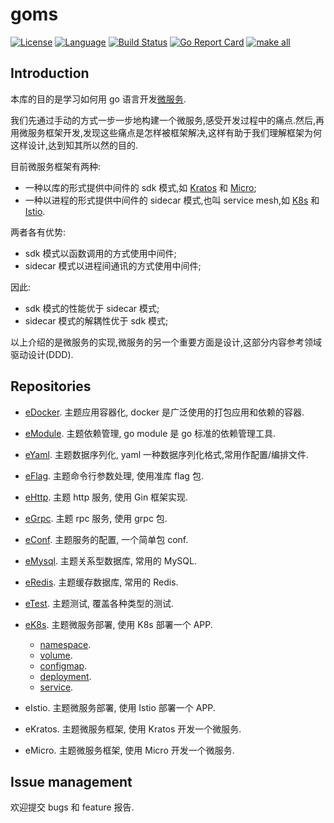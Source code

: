 # goms  

[![License](http://img.shields.io/badge/license-mit-blue.svg?style=flat-square)](https://raw.githubusercontent.com/labstack/echo/master/LICENSE) [![Language](https://img.shields.io/badge/language-go-blue.svg)](https://golang.org/) [![Build Status](http://img.shields.io/travis/fuwensun/goms.svg?style=flat-square)](https://travis-ci.org/fuwensun/goms) [![Go Report Card](https://goreportcard.com/badge/github.com/fuwensun/goms)](https://goreportcard.com/report/github.com/fuwensun/goms) [![make all](https://github.com/fuwensun/goms/workflows/make_all/badge.svg)](https://github.com/fuwensun/goms/actions?query=workflow%3Amake_all)

## Introduction

本库的目的是学习如何用 go 语言开发[微服务][01].

我们先通过手动的方式一步一步地构建一个微服务,感受开发过程中的痛点.然后,再用微服务框架开发,发现这些痛点是怎样被框架解决,这样有助于我们理解框架为何这样设计,达到知其所以然的目的.

目前微服务框架有两种:
- 一种以库的形式提供中间件的 sdk 模式,如 [Kratos][15] 和 [Micro][16];
- 一种以进程的形式提供中间件的 sidecar 模式,也叫 service mesh,如 [K8s][17] 和 [Istio][18].

两者各有优势:
- sdk 模式以函数调用的方式使用中间件;
- sidecar 模式以进程间通讯的方式使用中间件;

因此:
- sdk 模式的性能优于 sidecar 模式;
- sidecar 模式的解耦性优于 sdk 模式;

以上介绍的是微服务的实现,微服务的另一个重要方面是设计,这部分内容参考领域驱动设计(DDD).

## Repositories

- [eDocker][22].  主题应用容器化, docker 是广泛使用的打包应用和依赖的容器.

- [eModule][21].  主题依赖管理, go module 是 go 标准的依赖管理工具.

- [eYaml][23].  主题数据序列化, yaml 一种数据序列化格式,常用作配置/编排文件.

- [eFlag][24].  主题命令行参数处理, 使用准库 flag 包.

- [eHttp][25].  主题 http 服务, 使用 Gin 框架实现.

- [eGrpc][26].  主题 rpc 服务, 使用 grpc 包.

- [eConf][27].  主题服务的配置, 一个简单包 conf.

- [eMysql][28].  主题关系型数据库, 常用的 MySQL.

- [eRedis][29].  主题缓存数据库, 常用的 Redis.

- [eTest][30].  主题测试, 覆盖各种类型的测试.

- [eK8s][31].  主题微服务部署, 使用 K8s 部署一个 APP.

    - [namespace][311].
    - [volume][312].
    - [configmap][313].
    - [deployment][314].
    - [service][315].

- eIstio.  主题微服务部署, 使用 Istio 部署一个 APP.

- eKratos.  主题微服务框架, 使用 Kratos 开发一个微服务.

- eMicro.  主题微服务框架, 使用 Micro 开发一个微服务.

## Issue management

欢迎提交 bugs 和 feature 报告.

[01]:https://zh.wikipedia.org/wiki/%E5%BE%AE%E6%9C%8D%E5%8B%99


[15]:https://github.com/bilibili/kratos
[16]:https://github.com/micro/micro
[17]:https://github.com/kubernetes/kubernetes
[18]:https://github.com/istio/istio

[21]:https://github.com/fuwensun/goms/tree/master/eModule
[22]:https://github.com/fuwensun/goms/tree/master/eDocker
[23]:https://github.com/fuwensun/goms/tree/master/eYaml
[24]:https://github.com/fuwensun/goms/tree/master/eFlag
[25]:https://github.com/fuwensun/goms/tree/master/eHttp
[26]:https://github.com/fuwensun/goms/tree/master/eGrpc
[27]:https://github.com/fuwensun/goms/tree/master/eConf
[28]:https://github.com/fuwensun/goms/tree/master/eMysql
[29]:https://github.com/fuwensun/goms/tree/master/eRedis
[30]:https://github.com/fuwensun/goms/tree/master/eTest
[31]:https://github.com/fuwensun/goms/tree/master/eK8s


[311]:https://github.com/fuwensun/goms/tree/master/eK8s/namespace
[312]:https://github.com/fuwensun/goms/tree/master/eK8s/volume
[313]:https://github.com/fuwensun/goms/tree/master/eK8s/configmap
[314]:https://github.com/fuwensun/goms/tree/master/eK8s/deployment
[315]:https://github.com/fuwensun/goms/tree/master/eK8s/service